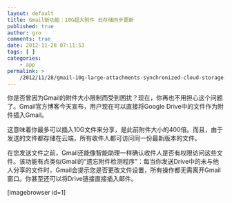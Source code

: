 ```yaml
---
layout: default
title: Gmail新功能：10G超大附件 云存储同步更新
published: true
author: gro
comments: true
date: 2012-11-28 07:11:53
tags: [ ]
categories:
    - app
permalink: >
    /2012/11/28/gmail-10g-large-attachments-synchronized-cloud-storage.html
---
```

你是否曾因为Gmail的附件大小限制而受到困扰？现在，你再也不用担心这个问题了。Gmail官方博客今天宣布，用户现在可以直接将Google Drive中的文件作为附件插入Gmail。

这意味着你最多可以插入10G文件来分享，是此前附件大小的400倍。而且，由于发送的文件都存储在云端，所有收件人都可访问同一份最新版本的文件。

在您发送文件之前，Gmail还能像智能助理一样确认收件人是否有权限访问这些文件。该功能有点类似Gmail的“遗忘附件检测程序”：每当你发送Drive中的未与他人分享的文件时，Gmail会提示您是否更改文件设置，所有操作都无需离开Gmail窗口。你甚至还可以将Drive链接直接插入邮件。

[imagebrowser id=1]

&nbsp;